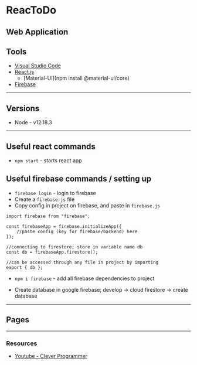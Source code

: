 # ReacToDo

## Web Application

## Tools
* [Visual Studio Code](https://code.visualstudio.com/)
* [React.js](https://reactjs.org/docs/hello-world.html)
    * [Material-UI](npm install @material-ui/core)
* [Firebase](https://firebase.google.com/)

---

## Versions
* Node - v12.18.3
---

## Useful react commands
* `npm start` - starts react app

## Useful firebase commands / setting up
* `firebase login` - login to firebase
* Create a `firebase.js` file
* Copy config in project on firebase, and paste in `firebase.js`
```
import firebase from "firebase";

const firebaseApp = firebase.initializeApp({
    //paste config (key for firebase/backend) here
});

//connecting to firestore; store in variable name db
const db = firebaseApp.firestore();

//can be accessed through any file in project by importing
export { db };
```
* `npm i firebase` - add all firebase dependencies to project

* Create database in google firebase; develop -> cloud firestore -> create database
 
---

## Pages

---
### Resources
* [Youtube - Clever Programmer](https://www.youtube.com/watch?v=VqgTr-nd7Cg&list=PL-J2q3Ga50oMQa1JdSJxYoZELwOJAXExP&index=2&t=9057s)
